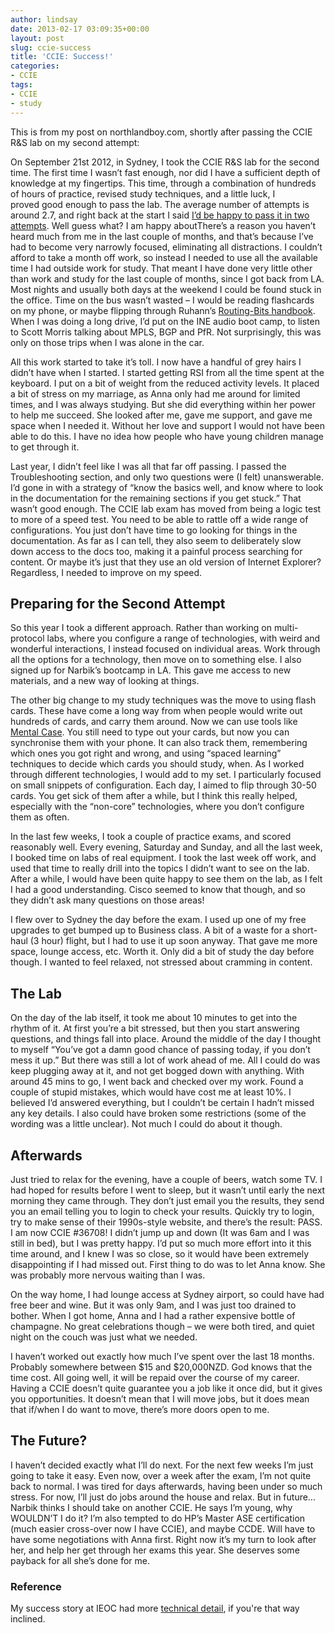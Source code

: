 ```yaml
---
author: lindsay
date: 2013-02-17 03:09:35+00:00
layout: post
slug: ccie-success
title: 'CCIE: Success!'
categories:
- CCIE
tags:
- CCIE
- study
---
```


This is from my post on northlandboy.com, shortly after passing the CCIE R&S lab on my second attempt:

On September 21st 2012, in Sydney, I took the CCIE R&S lab for the second time. The first time I wasn’t fast enough, nor did I have a sufficient depth of knowledge at my fingertips. This time, through a combination of hundreds of hours of practice, revised study techniques, and a little luck, I proved good enough to pass the lab. The average number of attempts is around 2.7, and right back at the start I said [I’d be happy to pass it in two attempts](http://northlandboy.com/2011/05/first-stage-complete/). Well guess what? I am happy aboutThere’s a reason you haven’t heard much from me in the last couple of months, and that’s because I’ve had to become very narrowly focused, eliminating all distractions. I couldn’t afford to take a month off work, so instead I needed to use all the available time I had outside work for study. That meant I have done very little other than work and study for the last couple of months, since I got back from LA. Most nights and usually both days at the weekend I could be found stuck in the office. Time on the bus wasn’t wasted – I would be reading flashcards on my phone, or maybe flipping through Ruhann’s [Routing-Bits handbook](http://routing-bits.com/handbook-for-rs/). When I was doing a long drive, I’d put on the INE audio boot camp, to listen to Scott Morris talking about MPLS, BGP and PfR. Not surprisingly, this was only on those trips when I was alone in the car.

All this work started to take it’s toll. I now have a handful of grey hairs I didn’t have when I started. I started getting RSI from all the time spent at the keyboard. I put on a bit of weight from the reduced activity levels. It placed a bit of stress on my marriage, as Anna only had me around for limited times, and I was always studying. But she did everything within her power to help me succeed. She looked after me, gave me support, and gave me space when I needed it. Without her love and support I would not have been able to do this. I have no idea how people who have young children manage to get through it.

Last year, I didn’t feel like I was all that far off passing. I passed the Troubleshooting section, and only two questions were (I felt) unanswerable. I’d gone in with a strategy of “know the basics well, and know where to look in the documentation for the remaining sections if you get stuck.” That wasn’t good enough. The CCIE lab exam has moved from being a logic test to more of a speed test. You need to be able to rattle off a wide range of configurations. You just don’t have time to go looking for things in the documentation. As far as I can tell, they also seem to deliberately slow down access to the docs too, making it a painful process searching for content. Or maybe it’s just that they use an old version of Internet Explorer? Regardless, I needed to improve on my speed.


## Preparing for the Second Attempt


So this year I took a different approach. Rather than working on multi-protocol labs, where you configure a range of technologies, with weird and wonderful interactions, I instead focused on individual areas. Work through all the options for a technology, then move on to something else. I also signed up for Narbik’s bootcamp in LA. This gave me access to new materials, and a new way of looking at things.

The other big change to my study techniques was the move to using flash cards. These have come a long way from when people would write out hundreds of cards, and carry them around. Now we can use tools like [Mental Case](http://www.mentalcaseapp.com/). You still need to type out your cards, but now you can synchronise them with your phone. It can also track them, remembering which ones you got right and wrong, and using “spaced learning” techniques to decide which cards you should study, when. As I worked through different technologies, I would add to my set. I particularly focused on small snippets of configuration. Each day, I aimed to flip through 30-50 cards. You get sick of them after a while, but I think this really helped, especially with the “non-core” technologies, where you don’t configure them as often.

In the last few weeks, I took a couple of practice exams, and scored reasonably well. Every evening, Saturday and Sunday, and all the last week, I booked time on labs of real equipment. I took the last week off work, and used that time to really drill into the topics I didn’t want to see on the lab. After a while, I would have been quite happy to see them on the lab, as I felt I had a good understanding. Cisco seemed to know that though, and so they didn’t ask many questions on those areas!

I flew over to Sydney the day before the exam. I used up one of my free upgrades to get bumped up to Business class. A bit of a waste for a short-haul (3 hour) flight, but I had to use it up soon anyway. That gave me more space, lounge access, etc. Worth it. Only did a bit of study the day before though. I wanted to feel relaxed, not stressed about cramming in content.


## The Lab


On the day of the lab itself, it took me about 10 minutes to get into the rhythm of it. At first you’re a bit stressed, but then you start answering questions, and things fall into place. Around the middle of the day I thought to myself “You’ve got a damn good chance of passing today, if you don’t mess it up.” But there was still a lot of work ahead of me. All I could do was keep plugging away at it, and not get bogged down with anything. With around 45 mins to go, I went back and checked over my work. Found a couple of stupid mistakes, which would have cost me at least 10%. I believed I’d answered everything, but I couldn’t be certain I hadn’t missed any key details. I also could have broken some restrictions (some of the wording was a little unclear). Not much I could do about it though.


## Afterwards


Just tried to relax for the evening, have a couple of beers, watch some TV. I had hoped for results before I went to sleep, but it wasn’t until early the next morning they came through. They don’t just email you the results, they send you an email telling you to login to check your results. Quickly try to login, try to make sense of their 1990s-style website, and there’s the result: PASS. I am now CCIE #36708! I didn’t jump up and down (It was 6am and I was still in bed), but I was pretty happy. I’d put so much more effort into it this time around, and I knew I was so close, so it would have been extremely disappointing if I had missed out. First thing to do was to let Anna know. She was probably more nervous waiting than I was.

On the way home, I had lounge access at Sydney airport, so could have had free beer and wine. But it was only 9am, and I was just too drained to bother. When I got home, Anna and I had a rather expensive bottle of champagne. No great celebrations though – we were both tired, and quiet night on the couch was just what we needed.

I haven’t worked out exactly how much I’ve spent over the last 18 months. Probably somewhere between $15 and $20,000NZD. God knows that the time cost. All going well, it will be repaid over the course of my career. Having a CCIE doesn’t quite guarantee you a job like it once did, but it gives you opportunities. It doesn’t mean that I will move jobs, but it does mean that if/when I do want to move, there’s more doors open to me.


## The Future?


I haven’t decided exactly what I’ll do next. For the next few weeks I’m just going to take it easy. Even now, over a week after the exam, I’m not quite back to normal. I was tired for days afterwards, having been under so much stress. For now, I’ll just do jobs around the house and relax. But in future…Narbik thinks I should take on another CCIE. He says I’m young, why WOULDN’T I do it? I’m also tempted to do HP’s Master ASE certification (much easier cross-over now I have CCIE), and maybe CCDE. Will have to have some negotiations with Anna first. Right now it’s my turn to look after her, and help her get through her exams this year. She deserves some payback for all she’s done for me.


### Reference


My success story at IEOC had more [technical detail](http://ieoc.com/forums/p/23447/181290.aspx), if you're that way inclined.
